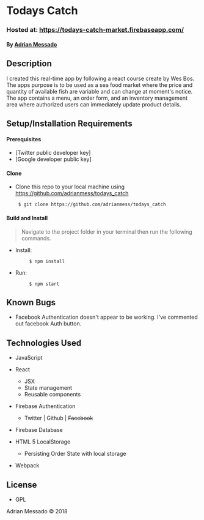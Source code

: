 # **Todays Catch**
### Hosted at: https://todays-catch-market.firebaseapp.com/

#### By [Adrian Messado](https://github.com/adrianmess)
## Description
I created this real-time app by following a react course create by Wes Bos. The apps purpose is to be used as a sea food market where the price and quantity of available fish are variable and can change at moment's notice. The app contains a menu, an order form, and an inventory management area where authorized users can immediately update product details.



## Setup/Installation Requirements

#### Prerequisites

-   [Twitter public developer key]
-   [Google developer public key]

#### Clone
 * Clone this repo to your local machine using https://github.com/adrianmess/todays_catch

        $ git clone https://github.com/adrianmess/todays_catch

#### Build and Install

  > Navigate to the project folder in your terminal then run the following commands.

  * Install:

             $ npm install
  * Run:

             $ npm start

## Known Bugs
  * Facebook Authentication doesn't appear to be working. I've commented out facebook Auth button.

## Technologies Used

* JavaScript
* React
    * JSX
    * State management
    * Reusable components

* Firebase Authentication
    * Twitter | Github | ~~Facebook~~
* Firebase Database
* HTML 5 LocalStorage
    * Persisting Order State with local storage

* Webpack

## License

* GPL

Adrian Messado © 2018
